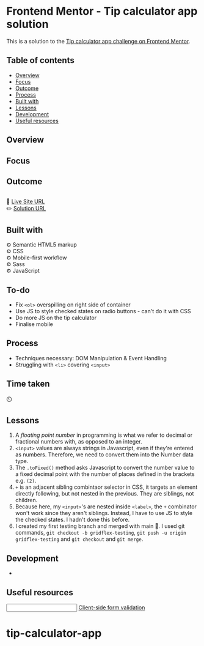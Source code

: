 # Frontend Mentor - Tip calculator app solution

This is a solution to the [Tip calculator app challenge on Frontend Mentor](https://www.frontendmentor.io/challenges/tip-calculator-app-ugJNGbJUX).

## Table of contents

- [Overview](#overview)
- [Focus](#focus)
- [Outcome](#outcome)
- [Process](#process)
- [Built with](#built-with)
- [Lessons](#lessons)
- [Development](#development)
- [Useful resources](#useful-resources)

## Overview

## Focus

## Outcome

![]()

:jigsaw: [Live Site URL]()  
:pencil2: [Solution URL]()

## Built with

:gear: Semantic HTML5 markup  
:gear: CSS  
:gear: Mobile-first workflow  
:gear: Sass  
:gear: JavaScript

## To-do

- Fix `<ol>` overspilling on right side of container
- Use JS to style checked states on radio buttons - can't do it with CSS
- Do more JS on the tip calculator
- Finalise mobile

## Process

- Techniques necessary: DOM Manipulation & Event Handling
- Struggling with `<li>` covering `<input>`

## Time taken

:timer_clock:

## Lessons

1. A _floating point number_ in programming is what we refer to decimal or fractional numbers with, as opposed to an integer.
2. `<input>` values are always strings in Javascript, even if they're entered as numbers. Therefore, we need to convert them into the Number data type.
3. The `.toFixed()` method asks Javascript to convert the number value to a fixed decimal point with the number of places defined in the brackets e.g. `(2)`.
4. `+` is an adjacent sibling combintaor selector in CSS, it targets an element directly following, but not nested in the previous. They are siblings, not children.
5. Because here, my `<input>`'s are nested inside `<label>`, the `+` combinator won't work since they aren't siblings. Instead, I have to use JS to style the checked states. I hadn't done this before.
6. I created my first testing branch and merged with main :slightly_smiling_face:. I used git commands, `git checkout -b gridflex-testing`, `git push -u origin gridflex-testing` and `git checkout` and `git merge`.

## Development

-

## Useful resources

[<input type="email">](https://developer.mozilla.org/en-US/docs/Web/HTML/Element/input/email)
[Client-side form validation](https://developer.mozilla.org/en-US/docs/Learn_web_development/Extensions/Forms/Form_validation)

# tip-calculator-app
